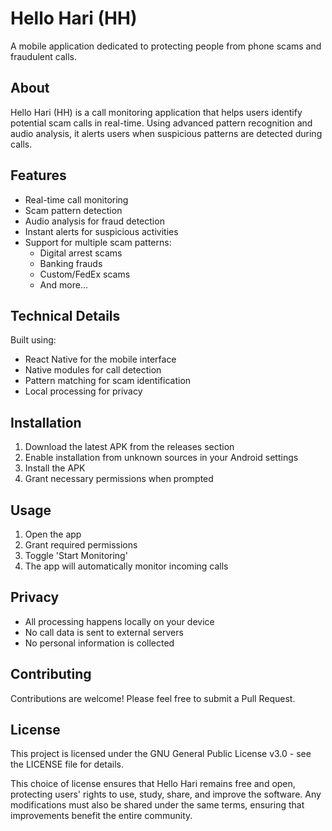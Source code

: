 # Hello Hari (HH)

A mobile application dedicated to protecting people from phone scams and fraudulent calls.

## About
Hello Hari (HH) is a call monitoring application that helps users identify potential scam calls in real-time. Using advanced pattern recognition and audio analysis, it alerts users when suspicious patterns are detected during calls.

## Features
- Real-time call monitoring
- Scam pattern detection
- Audio analysis for fraud detection
- Instant alerts for suspicious activities
- Support for multiple scam patterns:
  - Digital arrest scams
  - Banking frauds
  - Custom/FedEx scams
  - And more...

## Technical Details
Built using:
- React Native for the mobile interface
- Native modules for call detection
- Pattern matching for scam identification
- Local processing for privacy

## Installation
1. Download the latest APK from the releases section
2. Enable installation from unknown sources in your Android settings
3. Install the APK
4. Grant necessary permissions when prompted

## Usage
1. Open the app
2. Grant required permissions
3. Toggle 'Start Monitoring'
4. The app will automatically monitor incoming calls

## Privacy
- All processing happens locally on your device
- No call data is sent to external servers
- No personal information is collected

## Contributing
Contributions are welcome! Please feel free to submit a Pull Request.

## License
This project is licensed under the GNU General Public License v3.0 - see the LICENSE file for details.

This choice of license ensures that Hello Hari remains free and open, protecting users' rights to use, study, share, and improve the software. Any modifications must also be shared under the same terms, ensuring that improvements benefit the entire community.
